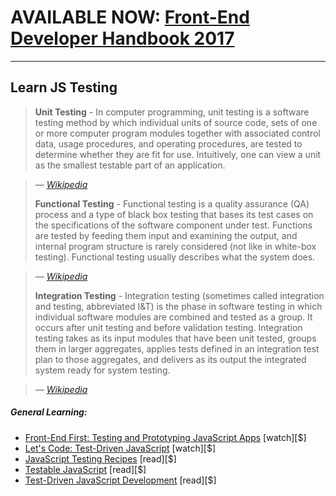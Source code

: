 # AVAILABLE NOW: [Front-End Developer Handbook 2017](https://www.gitbook.com/book/frontendmasters/front-end-handbook-2017/details)

***

## Learn JS Testing

> **Unit Testing** - In computer programming, unit testing is a software testing method by which individual units of source code, sets of one or more computer program modules together with associated control data, usage procedures, and operating procedures, are tested to determine whether they are fit for use. Intuitively, one can view a unit as the smallest testable part of an application.

><cite>&#8212; [Wikipedia](https://en.wikipedia.org/wiki/Unit_testing)</cite>
>
> **Functional Testing** - Functional testing is a quality assurance (QA) process and a type of black box testing that bases its test cases on the specifications of the software component under test. Functions are tested by feeding them input and examining the output, and internal program structure is rarely considered (not like in white-box testing). Functional testing usually describes what the system does.

><cite>&#8212; [Wikipedia](https://en.wikipedia.org/wiki/Functional_testing)</cite>
>
> **Integration Testing** - Integration testing (sometimes called integration and testing, abbreviated I&T) is the phase in software testing in which individual software modules are combined and tested as a group. It occurs after unit testing and before validation testing. Integration testing takes as its input modules that have been unit tested, groups them in larger aggregates, applies tests defined in an integration test plan to those aggregates, and delivers as its output the integrated system ready for system testing.

><cite>&#8212; [Wikipedia](https://en.wikipedia.org/wiki/Integration_testing)</cite>

##### General Learning:

* [Front-End First: Testing and Prototyping JavaScript Apps](http://www.pluralsight.com/courses/testing-and-prototyping-javascript-apps) [watch][$]
* [Let's Code: Test-Driven JavaScript](http://www.letscodejavascript.com/) [watch][$]
* [JavaScript Testing Recipes](http://jstesting.jcoglan.com/) [read][$]
* [Testable JavaScript](http://www.amazon.com/gp/product/1449323391/ref=pd_lpo_sbs_dp_ss_3) [read][$]
* [Test-Driven JavaScript Development](http://tddjs.com/) [read][$]




























